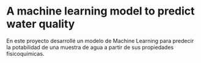 # A machine learning model to predict water quality
En este proyecto desarrollé un modelo de Machine Learning para predecir la potabilidad de una muestra de agua a partir de sus propiedades fisicoquímicas. 

